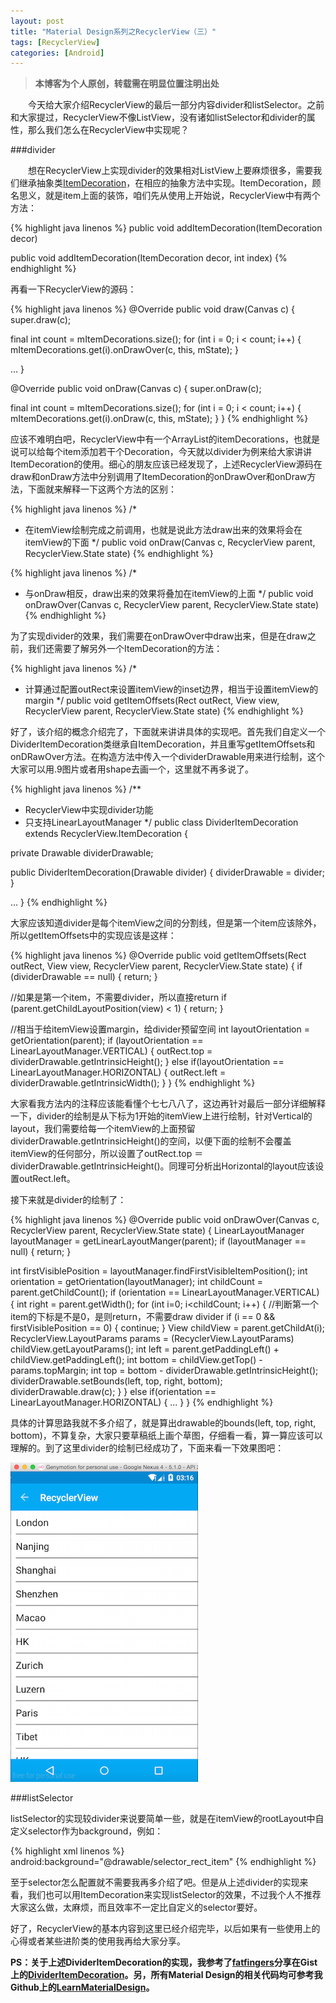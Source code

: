 ```yaml
---
layout: post
title: "Material Design系列之RecyclerView（三）"
tags: [RecyclerView]
categories: [Android]
---
```


> **本博客为个人原创，转载需在明显位置注明出处**

&emsp;&emsp;今天给大家介绍RecyclerView的最后一部分内容divider和listSelector。之前和大家提过，RecyclerView不像ListView，没有诸如listSelector和divider的属性，那么我们怎么在RecyclerView中实现呢？

###divider
    
&emsp;&emsp;想在RecyclerView上实现divider的效果相对ListView上要麻烦很多，需要我们继承抽象类[ItemDecoration](https://developer.android.com/reference/android/support/v7/widget/RecyclerView.ItemDecoration.html)，在相应的抽象方法中实现。ItemDecoration，顾名思义，就是item上面的装饰，咱们先从使用上开始说，RecyclerView中有两个方法：
    
{% highlight java linenos %}
public void addItemDecoration(ItemDecoration decor)

public void addItemDecoration(ItemDecoration decor, int index)
{% endhighlight %}

再看一下RecyclerView的源码：

{% highlight java linenos %}
@Override
public void draw(Canvas c) {
  super.draw(c);
  
  final int count = mItemDecorations.size();
  for (int i = 0; i < count; i++) {
    mItemDecorations.get(i).onDrawOver(c, this, mState);
  }
  
  ...
}

@Override
public void onDraw(Canvas c) {
  super.onDraw(c);

  final int count = mItemDecorations.size();
  for (int i = 0; i < count; i++) {
    mItemDecorations.get(i).onDraw(c, this, mState);
  }
}
{% endhighlight %}

应该不难明白吧，RecyclerView中有一个ArrayList的itemDecorations，也就是说可以给每个item添加若干个Decoration，今天就以divider为例来给大家讲讲ItemDecoration的使用。细心的朋友应该已经发现了，上述RecyclerView源码在draw和onDraw方法中分别调用了ItemDecoration的onDrawOver和onDraw方法，下面就来解释一下这两个方法的区别：

 {% highlight java linenos %}
 /*
 * 在itemView绘制完成之前调用，也就是说此方法draw出来的效果将会在itemView的下面
 */
public void onDraw(Canvas c, RecyclerView parent, RecyclerView.State state)
{% endhighlight %}

 {% highlight java linenos %}
 /*
 * 与onDraw相反，draw出来的效果将叠加在itemView的上面
 */
public void onDrawOver(Canvas c, RecyclerView parent, RecyclerView.State state)
{% endhighlight %}
   
 为了实现divider的效果，我们需要在onDrawOver中draw出来，但是在draw之前，我们还需要了解另外一个ItemDecoration的方法：
 
 {% highlight java linenos %}
  /*
 * 计算通过配置outRect来设置itemView的inset边界，相当于设置itemView的margin
 */
public void getItemOffsets(Rect outRect, View view, RecyclerView parent, RecyclerView.State state)
{% endhighlight %}

好了，该介绍的概念介绍完了，下面就来讲讲具体的实现吧。首先我们自定义一个DividerItemDecoration类继承自ItemDecoration，并且重写getItemOffsets和onDRawOver方法。在构造方法中传入一个dividerDrawable用来进行绘制，这个大家可以用.9图片或者用shape去画一个，这里就不再多说了。

 {% highlight java linenos %}
 /**
 * RecyclerView中实现divider功能
 * 只支持LinearLayoutManager
 */
public class DividerItemDecoration extends RecyclerView.ItemDecoration {

  private Drawable dividerDrawable;

  public DividerItemDecoration(Drawable divider) {
    dividerDrawable = divider;
  }
  
  ...
}
{% endhighlight %}

大家应该知道divider是每个itemView之间的分割线，但是第一个item应该除外，所以getItemOffsets中的实现应该是这样：

 {% highlight java linenos %}
@Override
    public void getItemOffsets(Rect outRect, View view, RecyclerView parent, RecyclerView.State state) {
  if (dividerDrawable == null) {
    return;
  }

  //如果是第一个item，不需要divider，所以直接return
  if (parent.getChildLayoutPosition(view) < 1) {
    return;
  }

  //相当于给itemView设置margin，给divider预留空间
  int layoutOrientation = getOrientation(parent);
  if (layoutOrientation == LinearLayoutManager.VERTICAL) {
    outRect.top = dividerDrawable.getIntrinsicHeight();
  } else if(layoutOrientation == LinearLayoutManager.HORIZONTAL) {
    outRect.left = dividerDrawable.getIntrinsicWidth();
  }
}
{% endhighlight %}

大家看我方法内的注释应该能看懂个七七八八了，这边再针对最后一部分详细解释一下，divider的绘制是从下标为1开始的itemView上进行绘制，针对Vertical的layout，我们需要给每一个itemView的上面预留dividerDrawable.getIntrinsicHeight()的空间，以便下面的绘制不会覆盖itemView的任何部分，所以设置了outRect.top ＝ dividerDrawable.getIntrinsicHeight()。同理可分析出Horizontal的layout应该设置outRect.left。

接下来就是divider的绘制了：

 {% highlight java linenos %}
@Override
public void onDrawOver(Canvas c, RecyclerView parent, RecyclerView.State state) {
  LinearLayoutManager layoutManager = getLinearLayoutManger(parent);
  if (layoutManager == null) {
    return;
  }

  int firstVisiblePosition = layoutManager.findFirstVisibleItemPosition();
  int orientation = getOrientation(layoutManager);
  int childCount = parent.getChildCount();
  if (orientation == LinearLayoutManager.VERTICAL) {
    int right = parent.getWidth();
    for (int i=0; i<childCount; i++) {
      //判断第一个item的下标是不是0，是则return，不需要draw divider
      if (i == 0 && firstVisiblePosition == 0) {
        continue;
      }
      View childView = parent.getChildAt(i);
      RecyclerView.LayoutParams params = (RecyclerView.LayoutParams) childView.getLayoutParams();
      int left = parent.getPaddingLeft() + childView.getPaddingLeft();
      int bottom = childView.getTop() - params.topMargin;
      int top = bottom - dividerDrawable.getIntrinsicHeight();
      dividerDrawable.setBounds(left, top, right, bottom);
      dividerDrawable.draw(c);
    }
  } else if(orientation == LinearLayoutManager.HORIZONTAL) {
    ...
  }
}
{% endhighlight %}

具体的计算思路我就不多介绍了，就是算出drawable的bounds(left, top, right, bottom)，不算复杂，大家只要草稿纸上画个草图，仔细看一看，算一算应该可以理解的。到了这里divider的绘制已经成功了，下面来看一下效果图吧：

![md_rv_divider_decoration](/images/md_rv_divider_decoration.png)

###listSelector

listSelector的实现较divider来说要简单一些，就是在itemView的rootLayout中自定义selector作为background，例如：

 {% highlight xml linenos %}
 android:background="@drawable/selector_rect_item"
 {% endhighlight %}
 
 至于selector怎么配置就不需要我再多介绍了吧。但是从上述divider的实现来看，我们也可以用ItemDecoration来实现listSelector的效果，不过我个人不推荐大家这么做，太麻烦，而且效率不一定比自定义的selector要好。

好了，RecyclerView的基本内容到这里已经介绍完毕，以后如果有一些使用上的心得或者某些进阶类的使用我再给大家分享。

**PS：关于上述DividerItemDecoration的实现，我参考了[fatfingers](https://gist.github.com/fatfingers)分享在Gist上的[DividerItemDecoration](https://gist.github.com/fatfingers/233abbae200b5e87297b)。另，所有Material Design的相关代码均可参考我Github上的[LearnMaterialDesign](https://github.com/willmo1987/LearnMaterialDesign)。**